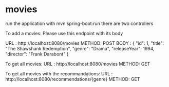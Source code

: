 # movies

run the application with mvn spring-boot:run
there are two controllers

To add a movies: Please use this endpoint with its body

URL   : http://localhost:8080/movies
METHOD: POST
BODY  :
{
"id": 1,
"title": "The Shawshank Redemption",
"genre": "Drama",
"releaseYear": 1994,
"director": "Frank Darabont"
}


To get all movies:
URL   : http://localhost:8080/movies
METHOD: GET

To get all movies with the recommandations:
URL   : http://localhost:8080/recommendations/{genre} 
METHOD: GET

